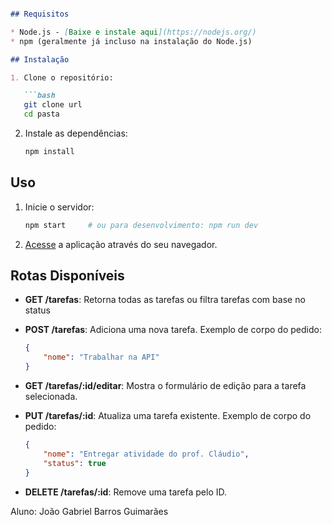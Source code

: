 
```markdown

## Requisitos

* Node.js - [Baixe e instale aqui](https://nodejs.org/)
* npm (geralmente já incluso na instalação do Node.js)

## Instalação

1. Clone o repositório:

   ```bash
   git clone url
   cd pasta
   ```

2. Instale as dependências:

   ```bash
   npm install
   ```

## Uso

1. Inicie o servidor:

   ```bash
   npm start     # ou para desenvolvimento: npm run dev
   ```

2. [Acesse](http://localhost:3000/) a aplicação através do seu navegador.

## Rotas Disponíveis

- **GET /tarefas**: Retorna todas as tarefas ou filtra tarefas com base no status
- **POST /tarefas**: Adiciona uma nova tarefa. Exemplo de corpo do pedido:
   
   ```json
   {
       "nome": "Trabalhar na API"
   }
   ```

- **GET /tarefas/:id/editar**: Mostra o formulário de edição para a tarefa selecionada.
- **PUT /tarefas/:id**: Atualiza uma tarefa existente. Exemplo de corpo do pedido:

   ```json
   {
       "nome": "Entregar atividade do prof. Cláudio",
       "status": true
   }
   ```

- **DELETE /tarefas/:id**: Remove uma tarefa pelo ID.


Aluno: João Gabriel Barros Guimarães
